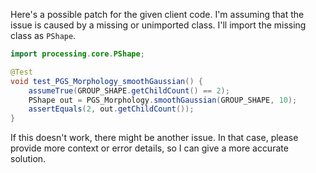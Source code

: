 Here's a possible patch for the given client code. I'm assuming that the issue is caused by a missing or unimported class. I'll import the missing class as `PShape`.

```java
import processing.core.PShape;

@Test
void test_PGS_Morphology_smoothGaussian() {
	assumeTrue(GROUP_SHAPE.getChildCount() == 2);
	PShape out = PGS_Morphology.smoothGaussian(GROUP_SHAPE, 10);
	assertEquals(2, out.getChildCount());
}
```

If this doesn't work, there might be another issue. In that case, please provide more context or error details, so I can give a more accurate solution.